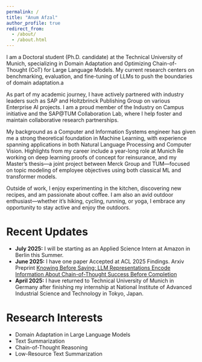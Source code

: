 ```yaml
---
permalink: /
title: "Anum Afzal"
author_profile: true
redirect_from: 
  - /about/
  - /about.html
---
```

I am a Doctoral student (Ph.D. candidate) at the Technical University of Munich, specializing in Domain Adaptation and Optimizing Chain-of-Thought (CoT) for Large Language Models. My current research centers on benchmarking, evaluation, and fine-tuning of LLMs to push the boundaries of domain adaptation.a

As part of my academic journey, I have actively partnered with industry leaders such as SAP and Holtzbrinck Publishing Group on various Enterprise AI projects. I am a proud member of the Industry on Campus initiative and the SAP@TUM Collaboration Lab, where I help foster and maintain collaborative research partnerships.

My background as a Computer and Information Systems engineer has given me a strong theoretical foundation in Machine Learning, with experience spanning applications in both Natural Language Processing and Computer Vision. Highlights from my career include a year-long role at Munich Re working on deep learning proofs of concept for reinsurance, and my Master’s thesis—a joint project between Merck Group and TUM—focused on topic modeling of employee objectives using both classical ML and transformer models.

Outside of work, I enjoy experimenting in the kitchen, discovering new recipes, and am passionate about coffee. I am also an avid outdoor enthusiast—whether it’s hiking, cycling, running, or yoga, I embrace any opportunity to stay active and enjoy the outdoors.


Recent Updates
======
- **July 2025:** I will be starting as an Applied Science Intern at Amazon in Berlin this Summer.
- **June 2025:** I have one paper Accepted at ACL 2025 Findings. Arxiv Preprint [Knowing Before Saying: LLM Representations Encode Information About Chain-of-Thought Success Before Completion](https://arxiv.org/abs/2505.24362)
- **April 2025:** I have returned to Technical University of Munich in Germany after finishing my internship at National Institute of Advanced Industrial Science and Technology in Tokyo, Japan.

Research Interests
======
- Domain Adaptation in Large Language Models
- Text Summarization
- Chain-of-Thought Reasoning
- Low-Resource Text Summarization